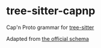 # tree-sitter-capnp

Cap'n Proto grammar for [tree-sitter](https://github.com/tree-sitter/tree-sitter)

Adapted from [the official schema](https://capnproto.org/language.html)
